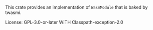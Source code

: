 This crate provides an implementation of `WasmModule` that is baked by twasmi.

License: GPL-3.0-or-later WITH Classpath-exception-2.0
